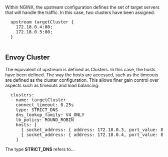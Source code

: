 Within NGINX, the upstream configuration defines the set of target servers that will handle the traffic. In this case, two clusters have been assigned.

<pre class="file">
  upstream targetCluster {
    172.18.0.4:80;
    172.18.0.5:80;
  }

</pre>

## Envoy Cluster

The equivalent of upstream is defined as Clusters. In this case, the hosts have been defined. The way the hosts are accessed, such as the timeouts are defined as the cluster configuration. This allows finer gain control over aspects such as timeouts and load balancing.

<pre class="file" data-filename="envoy.yaml">
  clusters:
  - name: targetCluster
    connect_timeout: 0.25s
    type: STRICT_DNS
    dns_lookup_family: V4_ONLY
    lb_policy: ROUND_ROBIN
    hosts: [
      { socket_address: { address: 172.18.0.3, port_value: 80 }},
      { socket_address: { address: 172.18.0.4, port_value: 80 }}
    ]
</pre>

The type **STRICT_DNS** refers to...